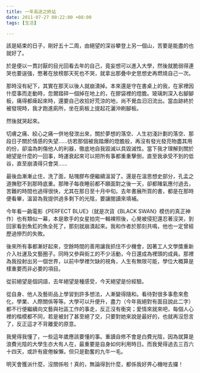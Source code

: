 ```yaml
---
title: 一年長途之終站
date: 2011-07-27 00:22:00 +08:00
tags: [生活]

---
```


該是結束的日子，剛好五十二周，由絕望的深谷攀登上另一個山，苦要是能盡的也就好了。  
  
於是便以一貫討厭的目光回看去年的自己，竟妄想可以進入大學，然後就脆弱得連哭也要逞強，憋著在放榜那天死也不哭，就拿出那疊中史思想史再燃燒自己一次。  
  
那時沒有紀下，其實在那天以後人就崩潰掉。本來還是守在書桌上的我，在家裡因什麼事而走動時，忽爾踏碎一個掉在地上的，在膠袋裡的燈膽。玻璃刺深入右腳腳板，痛得都痺起來時，還要自己收拾好荒涼的地，尚不覺血汨汨流出。當血跡終於被發現時，我才跑進廁所，坐在廁板上提起花灑沖刷腳板。  
  
然後就哭起來。  
  
切膚之痛、絞心之痛一併地發泄出來，關於夢想的落空、人生初淺計劃的落空、那段日子關於情感的失望……彷若那個被我踏爆的燈膽般，再沒有發光發亮物盡其用的份，卻淪為刺傷他人的利器，徹底地自我毀滅以具毀滅性。當下我才理解到關於絕望是什麼的一回事，時運衰起來可以把所有事都重重擊倒，直至我承受不到的低谷，直至崩潰得只會哭……  
  
最後血漸漸止住，洗了面，貼塊膠布便繼續溫習了。還是在溫思想史部分，孔孟之道撫慰不到那時底重。那陣子每夜睡前都不願面對之後一天，卻都賭氣應付過去，苦難的時間也過得很快，尤其在那日至十月中旬。去年書展所買的書，都是在那時便看畢，溫習為我提供過多剩下的光陰，要讓閱讀來填補。  
  
今年看一齣電影《PERFECT BLUE》（就是次貨《BLACK SWAN》模仿的真正神作）也有類似一幕，本是歌手的女星拍完一輯裸照後，心覺被侵犯還忍著沒哭，到回家看到魚釭的魚全死了，那刻就崩潰起來。我和作者於那刻共鳴，他也一定曾經歷過慘烈的失敗。  
  
後來所有事都漸好起來，空餘時間的善用讓我抓住不少機會，因著工人文學獎重新介入社運及文藝圈子。同時又參與街工的不少活動，今日還成為裡頭的成員。那裡為我投射出另一個世界，以前中學裡欠缺的視角，人生有無限可能，學位大概算是樣重要而非必要的項目。  
  
從前絕望是個詞語，去年絕望是種感受，今天絕望是份經驗。  
  
從自身、他人及藝術品上學習到許多想法，人漸變得隨和。看待對很多事愈來愈化，學業、人際關係等等。大學可以升便升，盡力（今年我絕對有面目說此二字）都不行便繼續向文藝與社區工作的事走，反正沒有衝突；愛情來就來吧，每個人心裡的楷模都不同，若是被封了甚至絕了交，只要對她來說是最好的，也就再沒怨言了，反正這才不背離愛的原意。  
  
我覺得我懂了，一些這年歲應該要懂的事。重讀自修不會是白費光陰，因為就算是浪費光陰的大學生亦大有人在，最重要是自身如何利用時日。而我覺得過去三百六十四天，或許有疲倦躲懶，但只是勤奮的九牛一毛。  
  
明天會獲派什麼，沒關係啦！真的，無論得到什麼，都係我好畀心機咁去攞！
